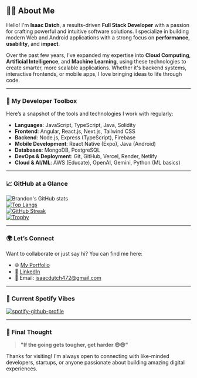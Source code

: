 ## 👨‍💻 About Me

Hello! I'm **Isaac Datch**, a results-driven **Full Stack Developer** with a passion for crafting powerful and intuitive software solutions. I specialize in building modern Web and Android applications with a strong focus on **performance**, **usability**, and **impact**.

Over the past few years, I’ve expanded my expertise into **Cloud Computing**, **Artificial Intelligence**, and **Machine Learning**, using these technologies to create smarter, more scalable applications. Whether it's backend systems, interactive frontends, or mobile apps, I love bringing ideas to life through code.

---

### 🧰 My Developer Toolbox

Here’s a snapshot of the tools and technologies I work with regularly:

- **Languages**: JavaScript, TypeScript, Java, Solidity  
- **Frontend**: Angular, React.js, Next.js, Tailwind CSS  
- **Backend**: Node.js, Express (TypeScript), Firebase  
- **Mobile Development**: React Native (Expo), Java (Android)  
- **Databases**: MongoDB, PostgreSQL  
- **DevOps & Deployment**: Git, GitHub, Vercel, Render, Netlify  
- **Cloud & AI/ML**: AWS (Educate), OpenAI, Gemini, Python (ML basics)

---

### 📈 GitHub at a Glance

![Brandon's GitHub stats](https://github-readme-stats.vercel.app/api?username=brandon-isaac&show_icons=true&theme=tokyonight&hide_rank=true)  
[![Top Langs](https://github-readme-stats.vercel.app/api/top-langs/?username=brandon-isaac&layout=compact&theme=tokyonight)](https://github.com/brandon-isaac/github-readme-stats)  
[![GitHub Streak](https://streak-stats.demolab.com?user=Brandon-Isaac&theme=tokyonight)](https://git.io/streak-stats)  
[![Trophy](https://github-profile-trophy.vercel.app/?username=brandon-isaac&theme=darkhub)](https://github.com/ryo-ma/github-profile-trophy)

---

### 🌍 Let’s Connect

Want to collaborate or just say hi? You can find me here:

- 🌐 [My Portfolio](https://portfolio-sage-iota-27.vercel.app/)
- 💼 [LinkedIn](https://www.linkedin.com/in/isaac-datch-947067288/)
- 📩 Email: isaacdutch472@gmail.com

---

### 🎵 Current Spotify Vibes

[![spotify-github-profile](https://spotify-github-profile.kittinanx.com/api/view?uid=31frm3rqq5v4m6jqzhj5nqlsrlvm&cover_image=true&theme=default&show_offline=false&background_color=121212&interchange=true)](https://github.com/kittinan/spotify-github-profile)

---

### 💬 Final Thought

> **"If the going gets tougher, get harder 😎😎"**

Thanks for visiting! I'm always open to connecting with like-minded developers, startups, or anyone passionate about building amazing digital experiences.
